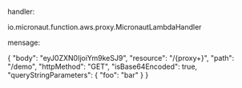 handler:

io.micronaut.function.aws.proxy.MicronautLambdaHandler


mensage:

{
  "body": "eyJ0ZXN0IjoiYm9keSJ9",
  "resource": "/{proxy+}",
  "path": "/demo",
  "httpMethod": "GET",
  "isBase64Encoded": true,
  "queryStringParameters": {
    "foo": "bar"
  }
}